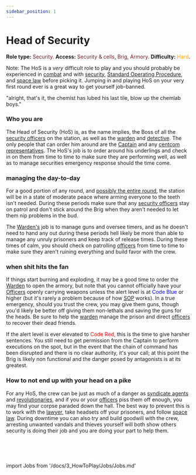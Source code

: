 ```yaml
---
sidebar_position: 1
---
```


# Head of Security
**Role type:** <font color= "#711e25">Security</font>. **Access:** <font color="#711e25">Security & cells</font>, <font color="#711e25">Brig</font>, <font color="#711e25">Armory</font>. **Difficulty:** <font color="Orange">Hard</font>.

Note: The HoS is a *very* difficult role to play and you should probably be experienced in [combat](Combat.md) and with [security](\3_HowToPlay\Jobs\Security_roles\Security-Officer.md), [Standard Operating Procedure](\3_HowToPlay\Guides\General_guides\Standard-Operating-Procedure.md), and [space law](\3_HowToPlay\Guides\Security_guides\Space-Law.md) before picking it. Jumping in and playing HoS on your very first round ever is a great way to get yourself job-banned.

"alright, that's it, the chemist has lubed his last tile, blow up the chemlab boys."


### Who you are

The Head of Security (HoS) is, as the name implies, the Boss of all the [security officers](\3_HowToPlay\Jobs\Security_roles\Security-Officer.md) on the station, as well as the [warden](\3_HowToPlay\Jobs\Security_roles\Warden.md) and [detective](\3_HowToPlay\Jobs\Security_roles\Detective.md). The only people that can order him around are the [Captain](\3_HowToPlay\Jobs\Command_roles\Captain.md) and any [centcom representatives](\3_HowToPlay\Jobs\Protagonist_roles\Centcom_roles\Central-Command-Officer.md). The HoS's job is to order around his underlings and check in on them from time to time to make sure they are performing well, as well as to manage securities emergency response should the time come.



### managing the day-to-day

For a good portion of any round, and [possibly the entire round](\4_Univers\Other\Jokes\So-close-to-impossible-that-it-might-as-well-not-even-exist.md), the station will be in a state of moderate peace where arming everyone to the teeth isn't needed. During these periods make sure that any [security officers](\3_HowToPlay\Jobs\Security_roles\Security-Officer.md) stay on patrol and don't stick around the Brig when they aren't needed to let them nip problems in the bud.

The [Warden's](\3_HowToPlay\Jobs\Security_roles\Warden.md) job is to manage guns and oversee timers, and as he doesn't need to hand any out during these periods hell likely be more than able to manage any unruly prisoners and keep track of release times. During these times of calm, you should check on patrolling [officers](\3_HowToPlay\Jobs\Security_roles\Security-Officer.md) from time to time to make sure they aren't ruining everything and build favor with the crew.

### when shit hits the fan

If things start burning and exploding, it may be a good time to order the [Warden](\3_HowToPlay\Jobs\Security_roles\Warden.md) to open the armory, but note that you cannot officially have your [Officers](\3_HowToPlay\Jobs\Security_roles\Security-Officer.md) openly carrying weapons unless the alert level is at <font color= "blue">Code Blue</font> or higher (but it's rarely a problem because of how [SOP](\3_HowToPlay\Guides\General_guides\Standard-Operating-Procedure.md) works). In a true emergency, should you trust the crew, you may give them guns, though you'd likely be better off giving them non-lethals and saving the guns for the heads. Be sure to help the [warden](\3_HowToPlay\Jobs\Security_roles\Warden.md) manage the prison and direct [officers](\3_HowToPlay\Jobs\Security_roles\Security-Officer.md) to recover their dead friends.

If the alert level is ever elevated to <font color= "red">Code Red,</font> this is the time to give harsher sentences. You still need to get permission from the Captain to perform executions on the spot, but in the event that the chain of command has been disrupted and there is no clear authority, it's your call; at this point the Brig is likely non functional and the danger posed by antagonists is at its greatest.



### How to not end up with your head on a pike

For any HoS, the crew can be just as much of a danger as [syndicate agents](\3_HowToPlay\Jobs\Antagonist_roles\Traitor.md) and [revolutionaries](Cargonia.md), and if you or your [officers](\3_HowToPlay\Jobs\Security_roles\Security-Officer.md) piss them off enough, you may find your corpse paraded down the hall. The best way to prevent this is to work with the [lawyer](\3_HowToPlay\Jobs\Security_roles\Lawyer.md), take headsets off your prisoners, and follow [space law](\3_HowToPlay\Guides\Security_guides\Space-Law.md). During downtime you can also try and build goodwill with the crew, arresting unwanted vandals and thieves yourself will both show others security is doing their job and you are doing your part to help them.

  <br/>
<br/>
<br/>

import Jobs from '/docs/3_HowToPlay/Jobs/Jobs.md'

<Jobs />

